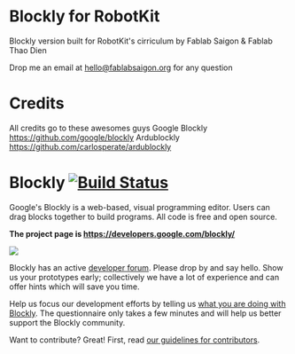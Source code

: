 # Blockly for RobotKit
Blockly version built for RobotKit's cirriculum by Fablab Saigon & Fablab Thao Dien

Drop me an email at hello@fablabsaigon.org for any question 

# Credits
All credits go to these awesomes guys
Google Blockly https://github.com/google/blockly
Ardublockly https://github.com/carlosperate/ardublockly

# Blockly [![Build Status]( https://travis-ci.org/google/blockly.svg?branch=master)](https://travis-ci.org/google/blockly)


Google's Blockly is a web-based, visual programming editor.  Users can drag
blocks together to build programs.  All code is free and open source.

**The project page is https://developers.google.com/blockly/**

![](https://developers.google.com/blockly/images/sample.png)

Blockly has an active [developer forum](https://groups.google.com/forum/#!forum/blockly). Please drop by and say hello. Show us your prototypes early; collectively we have a lot of experience and can offer hints which will save you time.

Help us focus our development efforts by telling us [what you are doing with
Blockly](https://goo.gl/forms/kZTsO9wGLmpoPXC02). The questionnaire only takes
a few minutes and will help us better support the Blockly community.

Want to contribute? Great! First, read [our guidelines for contributors](https://developers.google.com/blockly/guides/modify/contributing).
